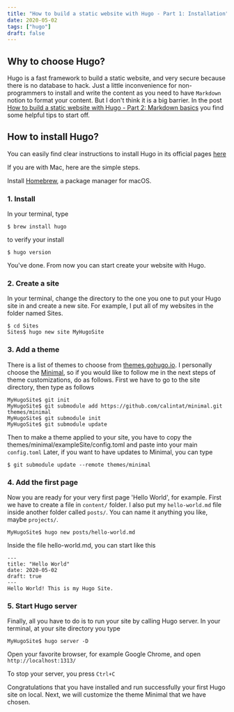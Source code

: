 ```yaml
---
title: "How to build a static website with Hugo - Part 1: Installation"
date: 2020-05-02
tags: ["hugo"]
draft: false
---
```


## Why to choose Hugo? 
Hugo is a fast framework to build a static website, and very secure because there is no database to hack. Just a little inconvenience for non-programmers to install and write the content as you need to have ```Markdown``` notion to format your content. But I don't think it is a big barrier. In the post [How to build a static website with Hugo - Part 2: Markdown basics](../markdown) you find some helpful tips to start off.

## How to install Hugo? 

You can easily find clear instructions to install Hugo in its official pages [here](https://gohugo.io/getting-started/installing)

If you are with Mac, here are the simple steps. 

Install [Homebrew](https://brew.sh/), a package manager for macOS. 

### 1. Install
In your terminal, type
```
$ brew install hugo
```
to verify your install
```
$ hugo version
```
You've done. From now you can start create your website with Hugo.

### 2. Create a site
In your terminal, change the directory to the one you one to put your Hugo site in and create a new site. For example, I put all of my websites in the folder named Sites. 
```
$ cd Sites
Sites$ hugo new site MyHugoSite
```

### 3. Add a theme
There is a list of themes to choose from [themes.gohugo.io](https://themes.gohugo.io/). I personally choose the [Minimal](https://themes.gohugo.io/minimal/), so if you would like to follow me in the next steps of theme customizations, do as follows.
First we have to go to the site directory, then type as follows
```
MyHugoSite$ git init
MyHugoSite$ git submodule add https://github.com/calintat/minimal.git themes/minimal
MyHugoSite$ git submodule init
MyHugoSite$ git submodule update
```
Then to make a theme applied to your site, you have to copy the themes/minimal/exampleSite/config.toml and paste into your main ```config.toml```
Later, if you want to have updates to Minimal, you can type
```
$ git submodule update --remote themes/minimal
```

### 4. Add the first page
Now you are ready for your very first page 'Hello World', for example. First we have to create a file in ```content/``` folder. I also put my ```hello-world.md``` file inside another folder called ```posts/```. You can name it anything you like, maybe ```projects/```.
```
MyHugoSite$ hugo new posts/hello-world.md
```
Inside the file hello-world.md, you can start like this
```
---
title: "Hello World"
date: 2020-05-02
draft: true
---
Hello World! This is my Hugo Site.
```

### 5. Start Hugo server
Finally, all you have to do is to run your site by calling Hugo server. In your terminal, at your site directory you type
```
MyHugoSite$ hugo server -D
```
Open your favorite browser, for example Google Chrome, and open ```http://localhost:1313/```

To stop your server, you press ```Ctrl+C```

Congratulations that you have installed and run successfully your first Hugo site on local. Next, we will customize the theme Minimal that we have chosen. 